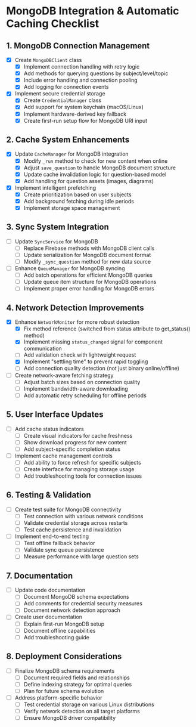# MongoDB Integration & Automatic Caching Checklist

## 1. MongoDB Connection Management

- [x] Create `MongoDBClient` class
  - [x] Implement connection handling with retry logic
  - [x] Add methods for querying questions by subject/level/topic
  - [x] Include error handling and connection pooling
  - [x] Add logging for connection events

- [x] Implement secure credential storage
  - [x] Create `CredentialManager` class
  - [x] Add support for system keychain (macOS/Linux)
  - [x] Implement hardware-derived key fallback
  - [x] Create first-run setup flow for MongoDB URI input

## 2. Cache System Enhancements

- [x] Update `CacheManager` for MongoDB integration
  - [x] Modify `_run` method to check for new content when online
  - [x] Adjust `save_question` to handle MongoDB document structure
  - [x] Update cache invalidation logic for question-based model
  - [x] Add handling for question assets (images, diagrams)

- [x] Implement intelligent prefetching
  - [x] Create prioritization based on user subjects
  - [x] Add background fetching during idle periods
  - [x] Implement storage space management

## 3. Sync System Integration

- [ ] Update `SyncService` for MongoDB
  - [ ] Replace Firebase methods with MongoDB client calls
  - [ ] Update serialization for MongoDB document format
  - [ ] Modify `_sync_question` method for new data source

- [ ] Enhance `QueueManager` for MongoDB syncing
  - [ ] Add batch operations for efficient MongoDB queries
  - [ ] Update queue item structure for MongoDB operations
  - [ ] Implement proper error handling for MongoDB errors

## 4. Network Detection Improvements

- [x] Enhance `NetworkMonitor` for more robust detection
  - [x] Fix method reference (switched from status attribute to get_status() method)
  - [x] Implement missing `status_changed` signal for component communication
  - [ ] Add validation check with lightweight request
  - [x] Implement "settling time" to prevent rapid toggling
  - [ ] Add connection quality detection (not just binary online/offline)

- [ ] Create network-aware fetching strategy
  - [ ] Adjust batch sizes based on connection quality
  - [ ] Implement bandwidth-aware downloading
  - [ ] Add automatic retry scheduling for offline periods

## 5. User Interface Updates

- [ ] Add cache status indicators
  - [ ] Create visual indicators for cache freshness
  - [ ] Show download progress for new content
  - [ ] Add subject-specific completion status

- [ ] Implement cache management controls
  - [ ] Add ability to force refresh for specific subjects
  - [ ] Create interface for managing storage usage
  - [ ] Add troubleshooting tools for connection issues

## 6. Testing & Validation

- [ ] Create test suite for MongoDB connectivity
  - [ ] Test connection with various network conditions
  - [ ] Validate credential storage across restarts
  - [ ] Test cache persistence and invalidation

- [ ] Implement end-to-end testing
  - [ ] Test offline fallback behavior
  - [ ] Validate sync queue persistence
  - [ ] Measure performance with large question sets

## 7. Documentation

- [ ] Update code documentation
  - [ ] Document MongoDB schema expectations
  - [ ] Add comments for credential security measures
  - [ ] Document network detection approach

- [ ] Create user documentation
  - [ ] Explain first-run MongoDB setup
  - [ ] Document offline capabilities
  - [ ] Add troubleshooting guide

## 8. Deployment Considerations

- [ ] Finalize MongoDB schema requirements
  - [ ] Document required fields and relationships
  - [ ] Define indexing strategy for optimal queries
  - [ ] Plan for future schema evolution

- [ ] Address platform-specific behavior
  - [ ] Test credential storage on various Linux distributions
  - [ ] Verify network detection on all target platforms
  - [ ] Ensure MongoDB driver compatibility
